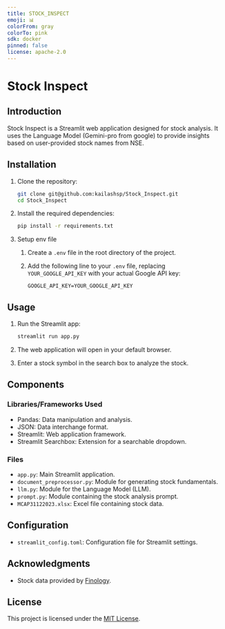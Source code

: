 ```yaml
---
title: STOCK_INSPECT
emoji: 📊
colorFrom: gray
colorTo: pink
sdk: docker
pinned: false
license: apache-2.0
---
```


# Stock Inspect

## Introduction

Stock Inspect is a Streamlit web application designed for stock analysis. It uses the Language Model (Gemini-pro from google)  to provide insights based on user-provided stock names from NSE. 

## Installation

1. Clone the repository:

    ```bash
    git clone git@github.com:kailashsp/Stock_Inspect.git
    cd Stock_Inspect
    ```

2. Install the required dependencies:

    ```bash
    pip install -r requirements.txt
    ```

3. Setup env file
    1. Create a `.env` file in the root directory of the project.

    2. Add the following line to your `.env` file, replacing `YOUR_GOOGLE_API_KEY` with your actual Google API key:

        ```env
        GOOGLE_API_KEY=YOUR_GOOGLE_API_KEY
        ```


## Usage

1. Run the Streamlit app:

    ```bash
    streamlit run app.py
    ```

2. The web application will open in your default browser.

3. Enter a stock symbol in the search box to analyze the stock.

## Components

### Libraries/Frameworks Used

- Pandas: Data manipulation and analysis.
- JSON: Data interchange format.
- Streamlit: Web application framework.
- Streamlit Searchbox: Extension for a searchable dropdown.

### Files

- `app.py`: Main Streamlit application.
- `document_preprocessor.py`: Module for generating stock fundamentals.
- `llm.py`: Module for the Language Model (LLM).
- `prompt.py`: Module containing the stock analysis prompt.
- `MCAP31122023.xlsx`: Excel file containing stock data.

## Configuration

- `streamlit_config.toml`: Configuration file for Streamlit settings.


## Acknowledgments

- Stock data provided by [Finology](https://finology.in/).


## License

This project is licensed under the [MIT License](LICENSE).
